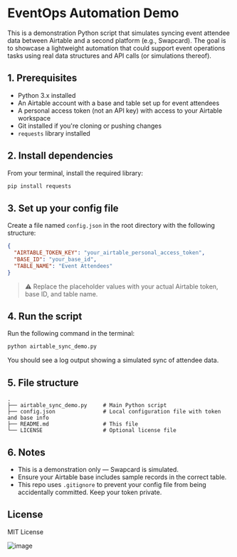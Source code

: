
# EventOps Automation Demo

This is a demonstration Python script that simulates syncing event attendee data between Airtable and a second platform (e.g., Swapcard). The goal is to showcase a lightweight automation that could support event operations tasks using real data structures and API calls (or simulations thereof).

## 1. Prerequisites

- Python 3.x installed
- An Airtable account with a base and table set up for event attendees
- A personal access token (not an API key) with access to your Airtable workspace
- Git installed if you're cloning or pushing changes
- `requests` library installed

## 2. Install dependencies

From your terminal, install the required library:

```bash
pip install requests
```

## 3. Set up your config file

Create a file named `config.json` in the root directory with the following structure:

```json
{
  "AIRTABLE_TOKEN_KEY": "your_airtable_personal_access_token",
  "BASE_ID": "your_base_id",
  "TABLE_NAME": "Event Attendees"
}
```

> ⚠️ Replace the placeholder values with your actual Airtable token, base ID, and table name.

## 4. Run the script

Run the following command in the terminal:

```bash
python airtable_sync_demo.py
```

You should see a log output showing a simulated sync of attendee data.

## 5. File structure

```
.
├── airtable_sync_demo.py     # Main Python script
├── config.json               # Local configuration file with token and base info
├── README.md                 # This file
└── LICENSE                   # Optional license file
```

## 6. Notes

- This is a demonstration only — Swapcard is simulated.
- Ensure your Airtable base includes sample records in the correct table.
- This repo uses `.gitignore` to prevent your config file from being accidentally committed. Keep your token private.

## License

MIT License

![image](https://github.com/user-attachments/assets/1e60eae2-bbd5-4197-bdb1-9cf3e05b03bc)
